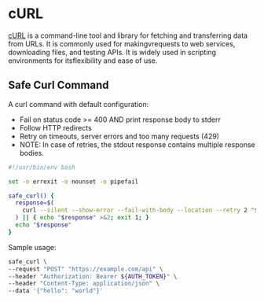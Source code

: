 # cURL

[cURL](https://curl.se/) is a command-line tool and library for fetching and transferring data from URLs.
It is commonly used for makingvrequests to web services, downloading files, and testing APIs. It is widely
used in scripting environments for itsflexibility and ease of use.

## Safe Curl Command

A curl command with default configuration:

* Fail on status code >= 400 AND print response body to stderr
* Follow HTTP redirects
* Retry on timeouts, server errors and too many requests (429)
* NOTE: In case of retries, the stdout response contains multiple response bodies.

```bash
#!/usr/bin/env bash

set -o errexit -o nounset -o pipefail

safe_curl() {
  response=$(
    curl --silent --show-error --fail-with-body --location --retry 2 "${@}"
  ) || { echo "$response" >&2; exit 1; }
  echo "$response"
}
```

Sample usage:

```bash
safe_curl \
--request "POST" "https://example.com/api" \
--header "Authorization: Bearer ${AUTH_TOKEN}" \
--header "Content-Type: application/json" \
--data '{"hello": "world"}'
```
